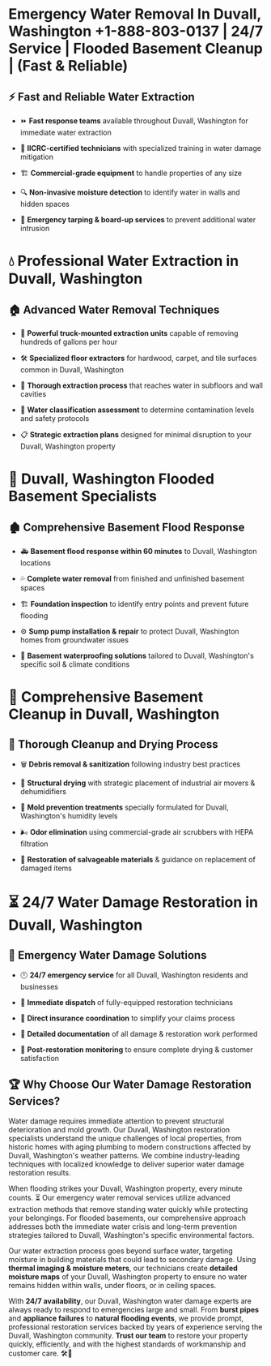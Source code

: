 # Emergency Water Removal In Duvall, Washington +1-888-803-0137 | 24/7 Service | Flooded Basement Cleanup | (Fast & Reliable)  

## ⚡ Fast and Reliable Water Extraction  
- ⏩ **Fast response teams** available throughout Duvall, Washington for immediate water extraction  
- 🏅 **IICRC-certified technicians** with specialized training in water damage mitigation  
- 🏗️ **Commercial-grade equipment** to handle properties of any size  
- 🔍 **Non-invasive moisture detection** to identify water in walls and hidden spaces  
- 🛑 **Emergency tarping & board-up services** to prevent additional water intrusion  

# 💧 Professional Water Extraction in Duvall, Washington  

## 🏠 Advanced Water Removal Techniques  
- 🚛 **Powerful truck-mounted extraction units** capable of removing hundreds of gallons per hour  
- 🛠️ **Specialized floor extractors** for hardwood, carpet, and tile surfaces common in Duvall, Washington  
- 📏 **Thorough extraction process** that reaches water in subfloors and wall cavities  
- 🧪 **Water classification assessment** to determine contamination levels and safety protocols  
- 📋 **Strategic extraction plans** designed for minimal disruption to your Duvall, Washington property  

# 🌊 Duvall, Washington Flooded Basement Specialists  

## 🏚️ Comprehensive Basement Flood Response  
- 🚑 **Basement flood response within 60 minutes** to Duvall, Washington locations  
- 💦 **Complete water removal** from finished and unfinished basement spaces  
- 🏗️ **Foundation inspection** to identify entry points and prevent future flooding  
- ⚙️ **Sump pump installation & repair** to protect Duvall, Washington homes from groundwater issues  
- 🌱 **Basement waterproofing solutions** tailored to Duvall, Washington's specific soil & climate conditions  

# 🧹 Comprehensive Basement Cleanup in Duvall, Washington  

## 🔄 Thorough Cleanup and Drying Process  
- 🗑️ **Debris removal & sanitization** following industry best practices  
- 💨 **Structural drying** with strategic placement of industrial air movers & dehumidifiers  
- 🦠 **Mold prevention treatments** specially formulated for Duvall, Washington's humidity levels  
- 🌬️ **Odor elimination** using commercial-grade air scrubbers with HEPA filtration  
- 🔧 **Restoration of salvageable materials** & guidance on replacement of damaged items  

# ⏳ 24/7 Water Damage Restoration in Duvall, Washington  

## 🚀 Emergency Water Damage Solutions  
- 🕛 **24/7 emergency service** for all Duvall, Washington residents and businesses  
- 🚒 **Immediate dispatch** of fully-equipped restoration technicians  
- 🏦 **Direct insurance coordination** to simplify your claims process  
- 📜 **Detailed documentation** of all damage & restoration work performed  
- 🔎 **Post-restoration monitoring** to ensure complete drying & customer satisfaction  

## 🏆 Why Choose Our Water Damage Restoration Services?  
Water damage requires immediate attention to prevent structural deterioration and mold growth. Our Duvall, Washington restoration specialists understand the unique challenges of local properties, from historic homes with aging plumbing to modern constructions affected by Duvall, Washington's weather patterns. We combine industry-leading techniques with localized knowledge to deliver superior water damage restoration results.  

When flooding strikes your Duvall, Washington property, every minute counts. ⏳ Our emergency water removal services utilize advanced extraction methods that remove standing water quickly while protecting your belongings. For flooded basements, our comprehensive approach addresses both the immediate water crisis and long-term prevention strategies tailored to Duvall, Washington's specific environmental factors.  

Our water extraction process goes beyond surface water, targeting moisture in building materials that could lead to secondary damage. Using **thermal imaging & moisture meters**, our technicians create **detailed moisture maps** of your Duvall, Washington property to ensure no water remains hidden within walls, under floors, or in ceiling spaces.  

With **24/7 availability**, our Duvall, Washington water damage experts are always ready to respond to emergencies large and small. From **burst pipes** and **appliance failures** to **natural flooding events**, we provide prompt, professional restoration services backed by years of experience serving the Duvall, Washington community. **Trust our team** to restore your property quickly, efficiently, and with the highest standards of workmanship and customer care. 🛠️💪  
